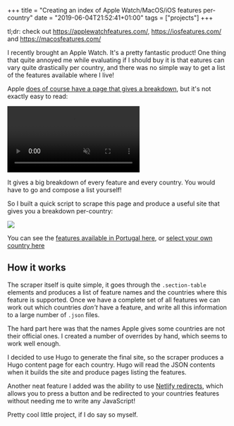 +++
title = "Creating an index of Apple Watch/MacOS/iOS features per-country"
date = "2019-06-04T21:52:41+01:00"
tags = ["projects"]
+++

tl;dr: check out https://applewatchfeatures.com/, https://iosfeatures.com/ and https://macosfeatures.com/

I recently brought an Apple Watch. It's a pretty fantastic product! One thing that quite 
annoyed me while evaluating if I should buy it is that eatures can vary quite drastically per country, 
and there was no simple way to get a list of the features available where I live!

Apple [does of course have a page that gives a breakdown](https://www.apple.com/watchos/feature-availability/), 
but it's not exactly easy to read:

<video autoplay loop playsinline muted>
  <source src="./recording.mp4" type="video/mp4">
  <source src="./recording.webm" type="video/webm">
  <img src="./recording.gif"/>
</video>

It gives a big breakdown of every feature and every country. You would have to go and compose a list yourself!

So I built a quick script to scrape this page and produce a useful site that gives you a breakdown per-country:

![](./screenshot.png)

You can see the [features available in Portugal here](https://applewatchfeatures.com/features/pt/), or 
[select your own country here](https://applewatchfeatures.com/)

## How it works

The scraper itself is quite simple, it goes through the `.section-table` elements and produces a list of feature names
and the countries where this feature is supported. Once we have a complete set of all features we can work out which 
countries *don't* have a feature, and write all this information to a large number of `.json` files.

The hard part here was that the names Apple gives some countries are not their official ones. I created a number of 
overrides by hand, which seems to work well enough.

I decided to use Hugo to generate the final site, so the scraper produces a Hugo content page for each 
country. Hugo will read the JSON contents when it builds the site and produce pages listing the features.

Another neat feature I added was the ability to use [Netlify redirects](https://www.netlify.com/docs/redirects/), which 
allows you to press a button and be redirected to your countries features without needing me to write any JavaScript!

Pretty cool little project, if I do say so myself.